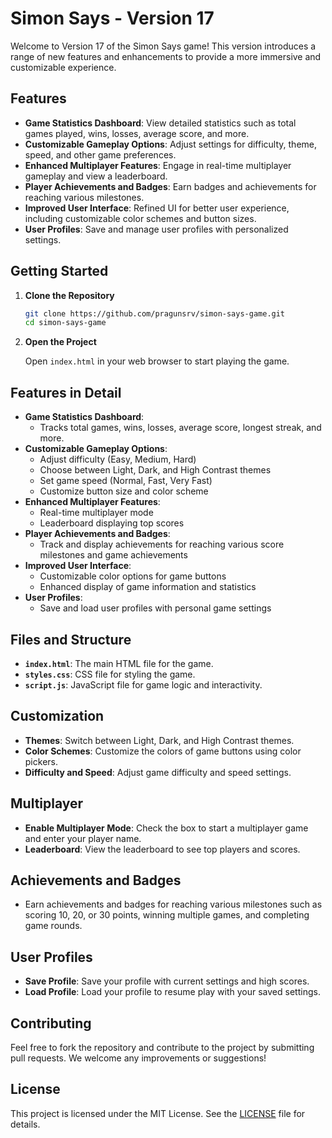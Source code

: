 # Simon Says - Version 17

Welcome to Version 17 of the Simon Says game! This version introduces a range of new features and enhancements to provide a more immersive and customizable experience.

## Features

- **Game Statistics Dashboard**: View detailed statistics such as total games played, wins, losses, average score, and more.
- **Customizable Gameplay Options**: Adjust settings for difficulty, theme, speed, and other game preferences.
- **Enhanced Multiplayer Features**: Engage in real-time multiplayer gameplay and view a leaderboard.
- **Player Achievements and Badges**: Earn badges and achievements for reaching various milestones.
- **Improved User Interface**: Refined UI for better user experience, including customizable color schemes and button sizes.
- **User Profiles**: Save and manage user profiles with personalized settings.

## Getting Started

1. **Clone the Repository**

   ```bash
   git clone https://github.com/pragunsrv/simon-says-game.git
   cd simon-says-game
   ```

2. **Open the Project**

   Open `index.html` in your web browser to start playing the game.

## Features in Detail

- **Game Statistics Dashboard**: 
  - Tracks total games, wins, losses, average score, longest streak, and more.
- **Customizable Gameplay Options**:
  - Adjust difficulty (Easy, Medium, Hard)
  - Choose between Light, Dark, and High Contrast themes
  - Set game speed (Normal, Fast, Very Fast)
  - Customize button size and color scheme
- **Enhanced Multiplayer Features**:
  - Real-time multiplayer mode
  - Leaderboard displaying top scores
- **Player Achievements and Badges**:
  - Track and display achievements for reaching various score milestones and game achievements
- **Improved User Interface**:
  - Customizable color options for game buttons
  - Enhanced display of game information and statistics
- **User Profiles**:
  - Save and load user profiles with personal game settings

## Files and Structure

- **`index.html`**: The main HTML file for the game.
- **`styles.css`**: CSS file for styling the game.
- **`script.js`**: JavaScript file for game logic and interactivity.

## Customization

- **Themes**: Switch between Light, Dark, and High Contrast themes.
- **Color Schemes**: Customize the colors of game buttons using color pickers.
- **Difficulty and Speed**: Adjust game difficulty and speed settings.

## Multiplayer

- **Enable Multiplayer Mode**: Check the box to start a multiplayer game and enter your player name.
- **Leaderboard**: View the leaderboard to see top players and scores.

## Achievements and Badges

- Earn achievements and badges for reaching various milestones such as scoring 10, 20, or 30 points, winning multiple games, and completing game rounds.

## User Profiles

- **Save Profile**: Save your profile with current settings and high scores.
- **Load Profile**: Load your profile to resume play with your saved settings.

## Contributing

Feel free to fork the repository and contribute to the project by submitting pull requests. We welcome any improvements or suggestions!

## License

This project is licensed under the MIT License. See the [LICENSE](LICENSE) file for details.
